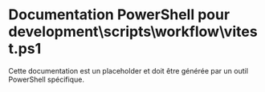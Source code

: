 # Documentation PowerShell pour development\scripts\workflow\vitest.ps1

Cette documentation est un placeholder et doit être générée par un outil PowerShell spécifique.
